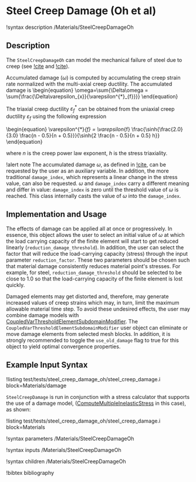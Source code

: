 # Steel Creep Damage (Oh et al)

!syntax description /Materials/SteelCreepDamageOh

## Description

The `SteelCreepDamageOh` can model the mechanical failure of steel due to creep (see [!cite](oh2011creep) and [!cite](OH2011124)).

Accumulated damage ($\omega$) is computed by accumulating the creep strain rate normalized with the multi-axial creep ductility. The accumulated damage is 
\begin{equation}
\omega=\sum{\Delta\omega = \sum{\frac{\Delta\varepsilon_{x}}{\varepsilon^{*}_{f}}}}
\end{equation}

The triaxial creep ductility $\varepsilon^{*}_{f}$ can be obtained from the uniaxial creep ductility $\varepsilon_f$ using the following expression

\begin{equation}
\varepsilon^{*}_{f} = \varepsilon_{f} \frac{\sinh{\frac{2.0}{3.0} \frac{n - 0.5}{n + 0.5}}}{\sinh{2 \frac{n - 0.5}{n + 0.5} h}}
\end{equation}

where $n$ is the creep power law exponent, $h$ is the stress triaxiality.

!alert note
The accumulated damage $\omega$, as defined in [!cite](OH2011124), can be requested by the user as an auxiliary variable. In addition, the more traditional `damage_index`, which represents a linear change in the stress value, can also be requested. $\omega$ and `damage_index` carry a different meaning and differ in value: `damage_index` is zero until the threshold value of $\omega$ is reached.  This class internally casts the value of $\omega$ into the `damage_index`.

## Implementation and Usage

The effects of damage can be applied all at once or progressively. In essence, this object allows the user to select an initial value of $\omega$ at which the load carrying capacity of the finite element will start to get reduced linearly (`reduction_damage_threshold`). In addition, the user can select the factor that will reduce the load-carrying capacity (stress) through the input parameter `reduction_factor`. These two parameters should be chosen such that material damage consistently reduces material point's stresses. For example, for steel, `reduction_damage_threshold` should be selected to be close to 1.0 so that the load-carrying capacity of the finite element is lost quickly.

Damaged elements may get distorted and, therefore, may generate increased values of creep strains which may, in turn, limit the maximum allowable material time step. To avoid these undesired effects, the user may combine damage models with [CoupledVarThresholdElementSubdomainModifier](CoupledVarThresholdElementSubdomainModifier.md). The `CoupledVarThresholdElementSubdomainModifier` user object can eliminate or move damage elements from selected mesh blocks. In addition, it is strongly recommended to toggle the `use_old_damage` flag to true for this object to yield optimal convergence properties.

## Example Input Syntax

!listing test/tests/steel_creep_damage_oh/steel_creep_damage.i block=Materials/damage

`SteelCreepDamage` is run in conjunction with a stress calculator that supports the use of a damage model, ([ComputeMultipleInelasticStress](ComputeMultipleInelasticStress.md) in this case), as shown:

!listing test/tests/steel_creep_damage_oh/steel_creep_damage.i block=Materials

!syntax parameters /Materials/SteelCreepDamageOh

!syntax inputs /Materials/SteelCreepDamageOh

!syntax children /Materials/SteelCreepDamageOh

!bibtex bibliography